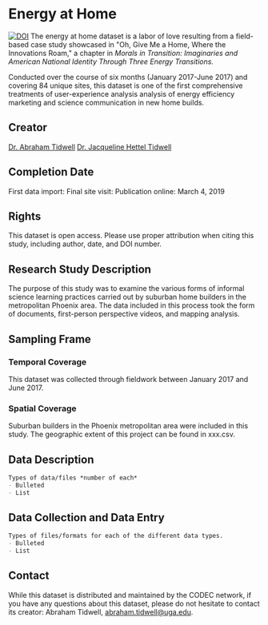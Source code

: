 # Energy at Home
[![DOI](https://zenodo.org/badge/2583332.svg)](https://zenodo.org/badge/latestdoi/2583332)
The energy at home dataset is a labor of love resulting from a field-based case study showcased in "Oh, Give Me a Home, Where the Innovations Roam," a chapter in _Morals in Transition: Imaginaries and American National Identity Through Three Energy Transitions._ 

Conducted over the course of six months (January 2017-June 2017) and covering 84 unique sites, this dataset is one of the first comprehensive treatments of user-experience analysis analysis of energy efficiency marketing and science communication in new home builds. 

## Creator
[Dr. Abraham Tidwell](mailto:abraham.tidwell@uga.edu)
[Dr. Jacqueline Hettel Tidwell](mailto:jacqueline.tidwell@uga.edu)

## Completion Date
First data import:
Final site visit:
Publication online: March 4, 2019

## Rights
This dataset is open access. Please use proper attribution when citing this study, including author, date, and DOI number. 

## Research Study Description
The purpose of this study was to examine the various forms of informal science learning practices carried out by suburban home builders in the metropolitan Phoenix area. The data included in this process took the form of documents, first-person perspective videos, and mapping analysis.

## Sampling Frame
### Temporal Coverage
This dataset was collected through fieldwork between January 2017 and June 2017. 

### Spatial Coverage
Suburban builders in the Phoenix metropolitan area were included in this study. The geographic extent of this project can be found in xxx.csv.

## Data Description
```markdown
Types of data/files *number of each*
- Bulleted
- List
```
## Data Collection and Data Entry
```markdown
Types of files/formats for each of the different data types.
- Bulleted
- List
```

## Contact

While this dataset is distributed and maintained by the CODEC network, if you have any questions about this dataset, please do not hesitate to contact its creator: Abraham Tidwell, [abraham.tidwell@uga.edu](mailto:abraham.tidwell@uga.edu).
